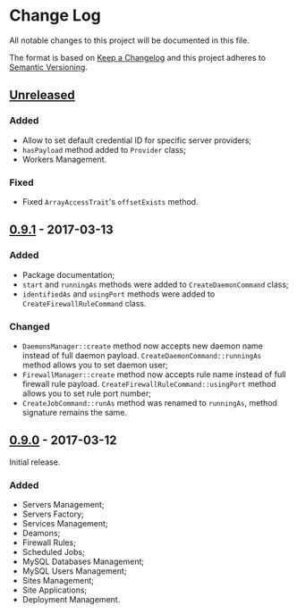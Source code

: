 # Change Log
All notable changes to this project will be documented in this file.

The format is based on [Keep a Changelog](http://keepachangelog.com/) 
and this project adheres to [Semantic Versioning](http://semver.org/).

## [Unreleased]
### Added
- Allow to set default credential ID for specific server providers;
- `hasPayload` method added to `Provider` class;
- Workers Management.

### Fixed
- Fixed `ArrayAccessTrait`'s `offsetExists` method.

## [0.9.1] - 2017-03-13
### Added
- Package documentation;
- `start` and `runningAs` methods were added to `CreateDaemonCommand` class;
- `identifiedAs` and `usingPort` methods were added to `CreateFirewallRuleCommand` class.

### Changed
- `DaemonsManager::create` method now accepts new daemon name instead of full daemon payload. `CreateDaemonCommand::runningAs` method allows you to set daemon user;
- `FirewallManager::create` method now accepts rule name instead of full firewall rule payload. `CreateFirewallRuleCommand::usingPort` method allows you to set rule port number;
- `CreateJobCommand::runAs` method was renamed to `runningAs`, method signature remains the same.

## [0.9.0] - 2017-03-12
Initial release.

### Added
- Servers Management;
- Servers Factory;
- Services Management;
- Deamons;
- Firewall Rules;
- Scheduled Jobs;
- MySQL Databases Management;
- MySQL Users Management;
- Sites Management;
- Site Applications;
- Deployment Management.

[Unreleased]: https://github.com/tzurbaev/laravel-forge-api/compare/0.9.1...HEAD
[0.9.1]: https://github.com/tzurbaev/laravel-forge-api/compare/0.9.0...0.9.1
[0.9.0]: https://github.com/tzurbaev/laravel-forge-api/releases/tag/0.9.0
